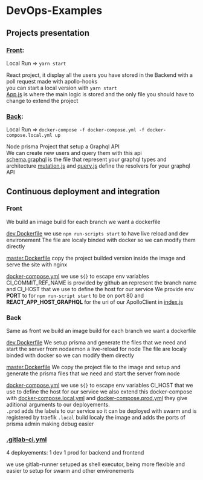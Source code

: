 # DevOps-Examples

## Projects presentation

### [Front](MyProj-Frontend):

Local Run => `yarn start`

React project, it display all the users you have stored in the Backend with a poll request made with apollo-hooks</br>
you can start a local version with `yarn start`</br>
[App.js](MyProj-Frontend/src/App.js) is where the main logic is stored and the only file you should have to change to extend the project

### [Back](MyProj-Backend):

Local Run => `docker-compose -f docker-compose.yml -f docker-compose.local.yml up`

Node prisma Project that setup a Graphql API</br>
We can create new users and query them with this api</br>
[schema.graphql](MyProj-Backend/schema.graphql) is the file that represent your graphql types and architecture
[mutation.js](MyProj-Backend/src/mutation.js) and [query.js](MyProj-Backend/src/query.js) define the resolvers for your graphql API

## Continuous deployment and integration

### Front

We build an image build for each branch we want a dockerfile

[dev.Dockerfile](MyProj-Frontend/dev.Dockerfile) we use `npm run-scripts start` to have live reload and dev environement
The file are localy binded with docker so we can modify them directly

[master.Dockerfile](MyProj-Frontend/master.Dockerfile) copy the project builded version inside the image and serve the site with nginx

[docker-compose.yml](MyProj-Frontend/docker-compose.yml) we use `${}` to escape env variables CI_COMMIT_REF_NAME is provided by github an represent the branch name and CI_HOST that we use to define the host for our service
We provide env **PORT** to for `npm run-script start` to be on port 80
and **REACT_APP_HOST_GRAPHQL** for the uri of our ApolloClient in [index.js](MyProj-Frontend/src/index.js)

### Back

Same as front we build an image build for each branch we want a dockerfile

[dev.Dockerfile](MyProj-Backend/dev.Dockerfile) We setup prisma and generate the files that we need and start the server from nodaemon a live-reload for node
The file are localy binded with docker so we can modify them directly

[master.Dockerfile](MyProj-Backend/master.Dockerfile)
We copy the project file to the image and setup and generate the prisma files that we need and start the server from node

[docker-compose.yml](MyProj-Backend/docker-compose.yml) we use `${}` to escape env variables CI_HOST that we use to define the host for our service
we also extend this docker-compose with [docker-compose.local.yml](MyProj-Backend/docker-compose.local.yml) and [docker-compose.prod.yml](MyProj-Backend/docker-compose.prod.yml) they give aditional arguments to our deployements.</br>
`.prod` adds the labels to our service so it can be deployed with swarm and is registered by traefik
`.local` build localy the image and adds the ports of prisma admin making debug easier

### [.gitlab-ci.yml](.gitlab-ci.yml)

4 deployements: 1 dev 1 prod for backend and frontend

we use gitlab-runner setuped as shell executor, being more flexible and easier to setup for swarm and other environements


